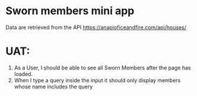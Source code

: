 # Sworn members mini app 

Data are retrieved from the  API https://anapioficeandfire.com/api/houses/ 


# UAT:
 
 1. As a User, I should be able to see all Sworn Members after the page has loaded.
 2. When I type a query inside the input it should only display members whose name includes the query



